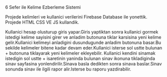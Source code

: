 6 Sefer ile Kelime Ezberleme Sistemi

Projede kelimleri ve kullanici verilerini Firebase Database ile yonettik.
Projede HTML CSS VE JS kullandik.

Kullanici hesap olusturup giris yapar.Giris yaptiktan sonra kullanici gormek istedigi kelime sayisini girer ve anladim butonuna tiklar  karsisina yeni kelime gelir.Kullanici kelimeyi anladigini dusundugunde anladim butonuna basar.Bu sekilde kelimeler bitene kadar devam eder.Kullanici isterse sol ustte bulunan + butonuna tiklayarak yeni kelimeler ekleyebilir.
Kullanici kendini sinamak istedigin sol ustte + isaretinin yaninda bulunan sinav ikonuna tikladiginda sinav sayfasina yonlendirilir.Sinava basla dedikten sonra sinava baslar.Sinav sonunda sinav ile ilgili rapor alir.Isterse bu raporu yazdirabilir.

